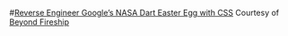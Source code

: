 #[Reverse Engineer Google’s NASA Dart Easter Egg with CSS](https://www.youtube.com/watch?v=eF_se8u2mVc)
Courtesy of [Beyond Fireship](https://www.youtube.com/channel/UC2Xd-TjJByJyK2w1zNwY0zQ)
